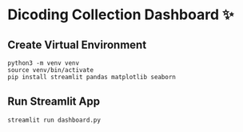 # Dicoding Collection Dashboard ✨

## Create Virtual Environment
```
python3 -m venv venv
source venv/bin/activate
pip install streamlit pandas matplotlib seaborn
```
## Run Streamlit App
```
streamlit run dashboard.py
